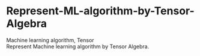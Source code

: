 # Represent-ML-algorithm-by-Tensor-Algebra
Machine learning algorithm, Tensor  
Represent Machine learning algorithm by Tensor Algebra.
